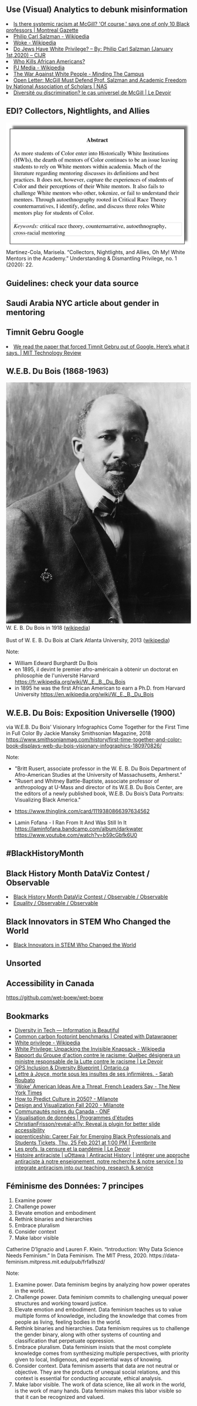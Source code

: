 
<!--slide-->

## Use (Visual) Analytics to debunk misinformation

<li><a href="https://montrealgazette.com/news/local-news/mcgill-professor-says-systemic-racism-exists-at-university" add_date="1608008840" last_modified="1608008844" icon_uri="https://dcs-static.prod.postmedia.digital/4.5.4/websites/images/apple-touch-icons/iphone-retina/icon-mg.png" >Is there systemic racism at McGill? 'Of course,' says one of only 10 Black professors | Montreal Gazette</a></li>
<li><a href="https://en.wikipedia.org/wiki/Philip_Carl_Salzman" add_date="1608008998" last_modified="1608009002" icon_uri="https://en.wikipedia.org/static/apple-touch/wikipedia.png" >Philip Carl Salzman - Wikipedia</a></li>
<li><a href="https://en.wikipedia.org/wiki/Woke" add_date="1608009568" last_modified="1608009571" icon_uri="https://en.wikipedia.org/static/apple-touch/wikipedia.png" >Woke - Wikipedia</a></li>
<li><a href="https://www.isranet.org/cijr/do-jews-have-white-privilege-january-1st2020/" add_date="1608009713" last_modified="1608009717" icon_uri="https://www.isranet.org/apple-touch-icon.png" >Do Jews Have White Privilege? – By: Philip Carl Salzman (January 1st,2020) – CIJR</a></li>
<li><a href="https://pjmedia.com/columns/philip-carl-salzman/2020/05/31/who-kills-african-americans-n472072" add_date="1608010428" last_modified="1608010433" icon_uri="https://pjmedia.com/apple-touch-icon.png" >Who Kills African Americans?</a></li>
<li><a href="https://en.wikipedia.org/wiki/PJ_Media" add_date="1608010590" last_modified="1608010593" icon_uri="https://en.wikipedia.org/static/apple-touch/wikipedia.png" >PJ Media - Wikipedia</a></li>
<li><a href="https://www.mindingthecampus.org/2019/04/29/the-war-against-white-people/" add_date="1608012599" last_modified="1608012602">The War Against White People - Minding The Campus</a></li>
<li><a href="https://www.nas.org/blogs/article/open-letter-mcgill-must-defend-prof-salzman-and-academic-freedom" add_date="1608014533" last_modified="1608014536" icon_uri="https://www.nas.org/themes/nas/assets/images/logo.svg" >Open Letter: McGill Must Defend Prof. Salzman and Academic Freedom by National Association of Scholars | NAS</a></li>
<li><a href="https://www.ledevoir.com/opinion/idees/592270/diversite-ou-discrimination-le-cas-universel-de-mcgill" add_date="1608855515" last_modified="1608855519">​Diversité ou discrimination? le cas universel de McGill | Le Devoir</a></li>


<!--slide-->

## EDI? Collectors, Nightlights, and Allies

<div class="figures">
<div class="figure">
<img class="thumb" alt="Collectors Nightlights Allies" src="images/3rdparty/CollectorsNightlightsAllies.png">
<div class="cite">Martinez-Cola, Marisela. “Collectors, Nightlights, and Allies, Oh My! White Mentors in the Academy.” Understanding & Dismantling Privilege, no. 1 (2020): 22.</div>
</div>
</div>

<!--slide-->

## Guidelines: check your data source

<!--slide-->

## Saudi Arabia NYC article about gender in mentoring

<!--slide-->

## Timnit Gebru Google

<li><a href="https://www.technologyreview.com/2020/12/04/1013294/google-ai-ethics-research-paper-forced-out-timnit-gebru/" add_date="1607980311" last_modified="1607980328">We read the paper that forced Timnit Gebru out of Google. Here’s what it says. | MIT Technology Review</a></li>



<!--slide-->

## W.E.B. Du Bois (1868-1963)

<div class="figures">
<div class="figure">
<img class="thumb" alt="" src="images/3rdparty/1920px-WEB_DuBois_1918.jpg">
<div class="cite">W. E. B. Du Bois in 1918
(<a href="https://en.wikipedia.org/wiki/File:WEB_DuBois_1918.jpg">wikipedia</a>)
</div>
</div>
<div class="figure">
<img class="thumb" alt="" src="images/3rdparty/WEB_DuBois_bust_at_Clark_Atlanta_University.jpg">
<div class="cite">Bust of W. E. B. Du Bois at Clark Atlanta University, 2013
(<a href="https://en.wikipedia.org/wiki/File:WEB_DuBois_bust_at_Clark_Atlanta_University.jpg">wikipedia</a>)
</div>
</div>
</div>

Note:

- William Edward Burghardt Du Bois
- en 1895, il devint le premier afro-américain à obtenir un doctorat en philosophie de l'université Harvard https://fr.wikipedia.org/wiki/W._E._B._Du_Bois
- in 1895 he was the first African American to earn a Ph.D. from Harvard University https://en.wikipedia.org/wiki/W._E._B._Du_Bois

<!--slide-->

## W.E.B. Du Bois: Exposition Universelle (1900)

 <!-- Paris World Fair -->

<div class="fig-container" style="width:100%; height: auto;"
  data-file="https://www.thinglink.com/card/1119380866397634562" 
  data-scrollable="yes">
</div>
  <!-- data-file="images/3rdparty/thinglink/1119380866397634562.html"  -->

via W.E.B. Du Bois’ Visionary Infographics Come Together for the First Time in Full Color By Jackie Mansky
Smithsonian Magazine, 2018
https://www.smithsonianmag.com/history/first-time-together-and-color-book-displays-web-du-bois-visionary-infographics-180970826/

Note:
* "Britt Rusert, associate professor in the W. E. B. Du Bois Department of Afro-American Studies at the University of Massachusetts, Amherst."
* "Rusert and Whitney Battle-Baptiste, associate professor of anthropology at U-Mass and director of its W.E.B. Du Bois Center, are the editors of a newly published book, W.E.B. Du Bois’s Data Portraits: Visualizing Black America."
- https://www.thinglink.com/card/1119380866397634562
* Lamin Fofana - I Ran From It And Was Still In It
https://laminfofana.bandcamp.com/album/darkwater
https://www.youtube.com/watch?v=b59cGbfk6U0


<!--slide-->

## #BlackHistoryMonth



<!--slide-->

## Black History Month DataViz Contest / Observable 

<li><a href="https://observablehq.com/@observablehq/black-history-month-dataviz-contest" add_date="1612898351" last_modified="1612898360" icon_uri="https://static.observablehq.com/favicon-512.0667824687f99c942a02e06e2db1a060911da0bf3606671676a255b1cf97b4fe.png" >Black History Month DataViz Contest / Observable / Observable</a></li>
<li><a href="https://observablehq.com/collection/@observablehq/equality" add_date="1612898411" last_modified="1612898411" icon_uri="https://static.observablehq.com/favicon-512.0667824687f99c942a02e06e2db1a060911da0bf3606671676a255b1cf97b4fe.png" >Equality / Observable / Observable</a></li>


<!--slide-->

## Black Innovators in STEM Who Changed the World

<li><a href="https://www.osc.org/black-innovators-in-stem-who-changed-the-world/" add_date="1612999227" last_modified="1612999236" icon_uri="https://www.osc.org/wp-content/uploads/2020/06/cropped-osc-favicon-1-192x192.png" >Black Innovators in STEM Who Changed the World</a></li>


<!--section-->

## Unsorted


<!--slide-->

## Accessibility in Canada

https://github.com/wet-boew/wet-boew

<!--slide-->

## Bookmarks

<ul>
<!-- <li><a href="https://www.ryerson.ca/diversity-self-id/diversity-data-visualization/" add_date="1607708131" last_modified="1607708135">Diversity Data Visualization - Diversity Self-ID - Ryerson University</a></li> -->
<li><a href="https://www.informationisbeautiful.net/visualizations/diversity-in-tech/" add_date="1607709604" last_modified="1607709607" icon_uri="https://informationisbeautiful.net/apple-touch-icon.png" >Diversity in Tech — Information is Beautiful</a></li>
<li><a href="https://www.datawrapper.de/_/VQEvf/" add_date="1607980379" last_modified="1607980382">Common carbon footprint benchmarks | Created with Datawrapper</a></li>

<li><a href="https://en.wikipedia.org/wiki/White_privilege" add_date="1608013089" last_modified="1608013092" icon_uri="https://en.wikipedia.org/static/apple-touch/wikipedia.png" >White privilege - Wikipedia</a></li>
<li><a href="https://en.wikipedia.org/wiki/White_Privilege:_Unpacking_the_Invisible_Knapsack" add_date="1608013297" last_modified="1608013301" icon_uri="https://en.wikipedia.org/static/apple-touch/wikipedia.png" >White Privilege: Unpacking the Invisible Knapsack - Wikipedia</a></li>

<li><a href="https://www.ledevoir.com/politique/quebec/591688/rapport-du-groupe-d-action-contre-le-racisme" add_date="1608008151" last_modified="1608008156">Rapport du Groupe d'action contre le racisme: Québec désignera un ministre responsable de la Lutte contre le racisme | Le Devoir</a></li>
<li><a href="https://www.ontario.ca/page/ops-inclusion-diversity-blueprint" add_date="1608664604" last_modified="1608664617" icon_uri="https://www.ontario.ca/img/favicon.ico" >OPS Inclusion &amp; Diversity Blueprint | Ontario.ca</a></li>

<li><a href="https://www.sarahroubato.com/po/joyce/" add_date="1609693259" last_modified="1609693263">Lettre à Joyce, morte sous les insultes de ses infirmières. - Sarah Roubato</a></li>

<li><a href="https://www.nytimes.com/2021/02/09/world/europe/france-threat-american-universities.html" add_date="1612988019" last_modified="1612988029" icon_uri="https://www.nytimes.com/vi-assets/static-assets/apple-touch-icon-28865b72953380a40aa43318108876cb.png" >'Woke' American Ideas Are a Threat, French Leaders Say - The New York Times</a></li>

<li><a href="https://app.milanote.com/1Kxgc81Lmfvj68?p=LaActZkx6LI" add_date="1613177358" last_modified="1613177364" icon_uri="https://app.milanote.com/img/milanote-touch-icon-180.png" >How to Predict Culture in 2050? - Milanote</a></li>

<li><a href="https://app.milanote.com/1Kcm161nPZw8bN?p=1hMTODd4wNt" add_date="1613177369" last_modified="1613177369" icon_uri="https://app.milanote.com/img/milanote-touch-icon-180.png" >Design and Visualization Fall 2020 - Milanote</a></li>

<li><a href="https://www.onf.ca/chaines/communautes-noires-canada/?utm_campaign=programming&amp;utm_source=facebookfr&amp;utm_medium=social-media&amp;utm_content=channel" add_date="1613924796" last_modified="1613924803" icon_uri="https://dkyhanv6paotz.cloudfront.net/static/apple-touch-icon.6c146b0e6784.png" >Communautés noires du Canada - ONF</a></li>

<li><a href="https://www.polymtl.ca/programmes/cours/visualisation-de-donnees" add_date="1614030850" last_modified="1614030875" icon_uri="https://www.polymtl.ca/programmes/profiles/portail/themes/custom/theme_polytechnique/favicon.ico" >Visualisation de données | Programmes d'études</a></li>

<li><a href="https://github.com/ChristianFrisson/reveal-a11y" add_date="1614037427" last_modified="1614037427" icon_uri="https://github.githubassets.com/favicons/favicon.svg" >ChristianFrisson/reveal-a11y: Reveal.js plugin for better slide accessibility</a></li>

<li><a href="https://www.eventbrite.ca/e/ipprenticeship-career-fair-for-emerging-black-professionals-and-students-tickets-138964780399" add_date="1614116430" last_modified="1614116434" icon_uri="https://cdn.evbstatic.com/s3-build/perm_001/477279/django/images/favicons/favicon-194x194.png" >ipprenticeship: Career Fair for Emerging Black Professionals and Students Tickets, Thu, 25 Feb 2021 at 1:00 PM | Eventbrite</a></li>

<li><a href="https://www.ledevoir.com/opinion/chroniques/595780/les-profs-la-censure-et-la-pandemie" add_date="1614143334" last_modified="1614143338">Les profs, la censure et la pandémie | Le Devoir</a></li>

<li><a href="https://histoireantiracisteuottawa.ca/" add_date="1614143490" last_modified="1614143490">Histoire antiraciste | uOttawa | Antiracist History | intégrer une approche antiraciste à notre enseignement, notre recherche &amp; notre service | to integrate antiracism into our teaching, research &amp; service</a></li>
</ul>


<!--slide-->

## Féminisme des Données: 7 principes

1. Examine power
2. Challenge power
3. Elevate emotion and embodiment
4. Rethink binaries and hierarchies
5. Embrace pluralism
6. Consider context
7. Make labor visible

<div class="figures">
<div class="cite">Catherine D’Ignazio and Lauren F. Klein. “Introduction: Why Data Science Needs Feminism.” In Data Feminism. The MIT Press, 2020. https://data-feminism.mitpress.mit.edu/pub/frfa9szd/
</div>
</div>
</div>

Note:

1. Examine power. Data feminism begins by analyzing how power operates in the world.
2. Challenge power. Data feminism commits to challenging unequal power structures and working toward justice.
3. Elevate emotion and embodiment. Data feminism teaches us to value multiple forms of knowledge, including the knowledge that comes from people as living, feeling bodies in the world.
4. Rethink binaries and hierarchies. Data feminism requires us to challenge the gender binary, along with other systems of counting and classification that perpetuate oppression.
5. Embrace pluralism. Data feminism insists that the most complete knowledge comes from synthesizing multiple perspectives, with priority given to local, Indigenous, and experiential ways of knowing.
6. Consider context. Data feminism asserts that data are not neutral or objective. They are the products of unequal social relations, and this context is essential for conducting accurate, ethical analysis.
7. Make labor visible. The work of data science, like all work in the world, is the work of many hands. Data feminism makes this labor visible so that it can be recognized and valued.
